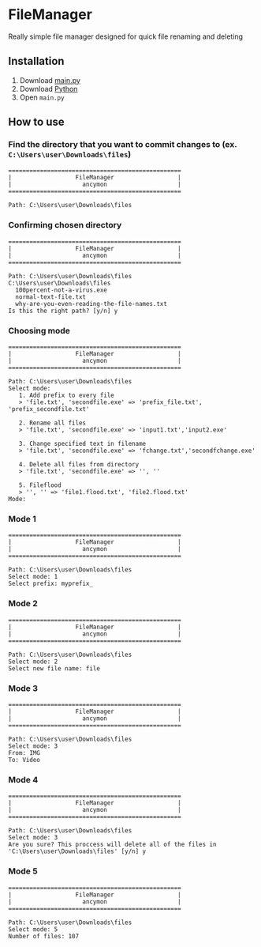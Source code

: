 # FileManager
Really simple file manager designed for quick file renaming and deleting
## Installation
1. Download [main.py](https://github.com/ancymoniarz/FileManager/archive/refs/heads/master.zip)  
2. Download [Python](https://www.python.org/downloads/)
3. Open `main.py`
## How to use
### Find the directory that you want to commit changes to (ex. `C:\Users\user\Downloads\files`)
```
=================================================
|                  FileManager                  |
|                    ancymon                    |
=================================================

Path: C:\Users\user\Downloads\files
```
### Confirming chosen directory
```
=================================================
|                  FileManager                  |
|                    ancymon                    |
=================================================

Path: C:\Users\user\Downloads\files 
C:\Users\user\Downloads\files
  100percent-not-a-virus.exe
  normal-text-file.txt
  why-are-you-even-reading-the-file-names.txt
Is this the right path? [y/n] y
```
### Choosing mode
```
=================================================
|                  FileManager                  |
|                    ancymon                    |
=================================================

Path: C:\Users\user\Downloads\files
Select mode:
   1. Add prefix to every file
   > 'file.txt', 'secondfile.exe' => 'prefix_file.txt', 'prefix_secondfile.txt'

   2. Rename all files
   > 'file.txt', 'secondfile.exe' => 'input1.txt','input2.exe'

   3. Change specified text in filename
   > 'file.txt', 'secondfile.exe' => 'fchange.txt','secondfchange.exe'

   4. Delete all files from directory
   > 'file.txt', 'secondfile.exe' => '', ''

   5. Fileflood
   > '', '' => 'file1.flood.txt', 'file2.flood.txt'
Mode:
```
### Mode 1
```
=================================================
|                  FileManager                  |
|                    ancymon                    |
=================================================

Path: C:\Users\user\Downloads\files
Select mode: 1
Select prefix: myprefix_ 
```
### Mode 2
```
=================================================
|                  FileManager                  |
|                    ancymon                    |
=================================================

Path: C:\Users\user\Downloads\files
Select mode: 2
Select new file name: file
```
### Mode 3
```
=================================================
|                  FileManager                  |
|                    ancymon                    |
=================================================

Path: C:\Users\user\Downloads\files
Select mode: 3
From: IMG  
To: Video
```
### Mode 4
```
=================================================
|                  FileManager                  |
|                    ancymon                    |
=================================================

Path: C:\Users\user\Downloads\files
Select mode: 3
Are you sure? This proccess will delete all of the files in 'C:\Users\user\Downloads\files' [y/n] y
```
### Mode 5
```
=================================================
|                  FileManager                  |
|                    ancymon                    |
=================================================

Path: C:\Users\user\Downloads\files
Select mode: 5
Number of files: 107
```
